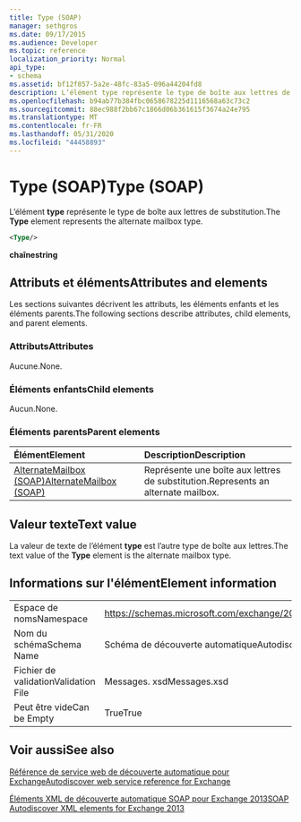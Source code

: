 ```yaml
---
title: Type (SOAP)
manager: sethgros
ms.date: 09/17/2015
ms.audience: Developer
ms.topic: reference
localization_priority: Normal
api_type:
- schema
ms.assetid: bf12f857-5a2e-48fc-83a5-096a44204fd8
description: L’élément type représente le type de boîte aux lettres de substitution.
ms.openlocfilehash: b94ab77b384fbc0658678225d1116568a63c73c2
ms.sourcegitcommit: 88ec988f2bb67c1866d06b361615f3674a24e795
ms.translationtype: MT
ms.contentlocale: fr-FR
ms.lasthandoff: 05/31/2020
ms.locfileid: "44458893"
---
```

# <a name="type-soap"></a><span data-ttu-id="dac2a-103">Type (SOAP)</span><span class="sxs-lookup"><span data-stu-id="dac2a-103">Type (SOAP)</span></span>

<span data-ttu-id="dac2a-104">L’élément **type** représente le type de boîte aux lettres de substitution.</span><span class="sxs-lookup"><span data-stu-id="dac2a-104">The **Type** element represents the alternate mailbox type.</span></span> 
  
```XML
<Type/>
```

 <span data-ttu-id="dac2a-105">**chaîne**</span><span class="sxs-lookup"><span data-stu-id="dac2a-105">**string**</span></span>
## <a name="attributes-and-elements"></a><span data-ttu-id="dac2a-106">Attributs et éléments</span><span class="sxs-lookup"><span data-stu-id="dac2a-106">Attributes and elements</span></span>

<span data-ttu-id="dac2a-107">Les sections suivantes décrivent les attributs, les éléments enfants et les éléments parents.</span><span class="sxs-lookup"><span data-stu-id="dac2a-107">The following sections describe attributes, child elements, and parent elements.</span></span>
  
### <a name="attributes"></a><span data-ttu-id="dac2a-108">Attributs</span><span class="sxs-lookup"><span data-stu-id="dac2a-108">Attributes</span></span>

<span data-ttu-id="dac2a-109">Aucune.</span><span class="sxs-lookup"><span data-stu-id="dac2a-109">None.</span></span>
  
### <a name="child-elements"></a><span data-ttu-id="dac2a-110">Éléments enfants</span><span class="sxs-lookup"><span data-stu-id="dac2a-110">Child elements</span></span>

<span data-ttu-id="dac2a-111">Aucun.</span><span class="sxs-lookup"><span data-stu-id="dac2a-111">None.</span></span>
  
### <a name="parent-elements"></a><span data-ttu-id="dac2a-112">Éléments parents</span><span class="sxs-lookup"><span data-stu-id="dac2a-112">Parent elements</span></span>

|<span data-ttu-id="dac2a-113">**Élément**</span><span class="sxs-lookup"><span data-stu-id="dac2a-113">**Element**</span></span>|<span data-ttu-id="dac2a-114">**Description**</span><span class="sxs-lookup"><span data-stu-id="dac2a-114">**Description**</span></span>|
|:-----|:-----|
|[<span data-ttu-id="dac2a-115">AlternateMailbox (SOAP)</span><span class="sxs-lookup"><span data-stu-id="dac2a-115">AlternateMailbox (SOAP)</span></span>](alternatemailbox-soap.md) <br/> |<span data-ttu-id="dac2a-116">Représente une boîte aux lettres de substitution.</span><span class="sxs-lookup"><span data-stu-id="dac2a-116">Represents an alternate mailbox.</span></span>  <br/> |
   
## <a name="text-value"></a><span data-ttu-id="dac2a-117">Valeur texte</span><span class="sxs-lookup"><span data-stu-id="dac2a-117">Text value</span></span>

<span data-ttu-id="dac2a-118">La valeur de texte de l’élément **type** est l’autre type de boîte aux lettres.</span><span class="sxs-lookup"><span data-stu-id="dac2a-118">The text value of the **Type** element is the alternate mailbox type.</span></span> 
  
## <a name="element-information"></a><span data-ttu-id="dac2a-119">Informations sur l'élément</span><span class="sxs-lookup"><span data-stu-id="dac2a-119">Element information</span></span>

|||
|:-----|:-----|
|<span data-ttu-id="dac2a-120">Espace de noms</span><span class="sxs-lookup"><span data-stu-id="dac2a-120">Namespace</span></span>  <br/> |https://schemas.microsoft.com/exchange/2010/Autodiscover  <br/> |
|<span data-ttu-id="dac2a-121">Nom du schéma</span><span class="sxs-lookup"><span data-stu-id="dac2a-121">Schema Name</span></span>  <br/> |<span data-ttu-id="dac2a-122">Schéma de découverte automatique</span><span class="sxs-lookup"><span data-stu-id="dac2a-122">Autodiscover schema</span></span>  <br/> |
|<span data-ttu-id="dac2a-123">Fichier de validation</span><span class="sxs-lookup"><span data-stu-id="dac2a-123">Validation File</span></span>  <br/> |<span data-ttu-id="dac2a-124">Messages. xsd</span><span class="sxs-lookup"><span data-stu-id="dac2a-124">Messages.xsd</span></span>  <br/> |
|<span data-ttu-id="dac2a-125">Peut être vide</span><span class="sxs-lookup"><span data-stu-id="dac2a-125">Can be Empty</span></span>  <br/> |<span data-ttu-id="dac2a-126">True</span><span class="sxs-lookup"><span data-stu-id="dac2a-126">True</span></span>  <br/> |
   
## <a name="see-also"></a><span data-ttu-id="dac2a-127">Voir aussi</span><span class="sxs-lookup"><span data-stu-id="dac2a-127">See also</span></span>



[<span data-ttu-id="dac2a-128">Référence de service web de découverte automatique pour Exchange</span><span class="sxs-lookup"><span data-stu-id="dac2a-128">Autodiscover web service reference for Exchange</span></span>](autodiscover-web-service-reference-for-exchange.md)
  
[<span data-ttu-id="dac2a-129">Éléments XML de découverte automatique SOAP pour Exchange 2013</span><span class="sxs-lookup"><span data-stu-id="dac2a-129">SOAP Autodiscover XML elements for Exchange 2013</span></span>](soap-autodiscover-xml-elements-for-exchange-2013.md)

